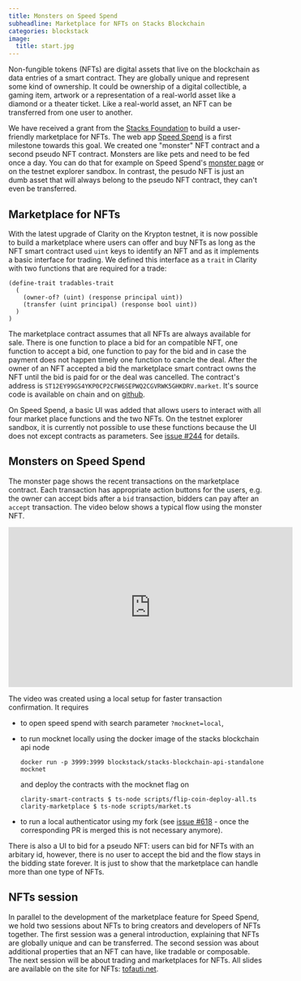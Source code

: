 ```yaml
---
title: Monsters on Speed Spend
subheadline: Marketplace for NFTs on Stacks Blockchain
categories: blockstack
image:
  title: start.jpg
---
```


Non-fungible tokens (NFTs) are digital assets that live on the blockchain as data entries of a smart contract. They are globally unique and represent some kind of ownership. It could be ownership of a digital collectible, a gaming item, artwork or a representation of a real-world asset like a diamond or a theater ticket. Like a real-world asset, an NFT can be transferred from one user to another.

We have received a grant from the [Stacks Foundation](https://stacks.org/grants) to build a user-friendly marketplace for NFTs. The web app [Speed Spend](https://speed-spend.netlify.app) is a first milestone towards this goal. We created one "monster" NFT contract and a second pseudo NFT contract. Monsters are like pets and need to be fed once a day. You can do that for example on Speed Spend's [monster page](https://speed-spend.netlify.app/monsters) or on the testnet explorer sandbox. In contrast, the pesudo NFT is just an dumb asset that will always belong to the pseudo NFT contract, they can't even be transferred.

## Marketplace for NFTs

With the latest upgrade of Clarity on the Krypton testnet, it is now possible to build a marketplace where users can offer and buy NFTs as long as the NFT smart contract used `uint` keys to identify an NFT and as it implements a basic interface for trading. We defined this interface as a `trait` in Clarity with two functions that are required for a trade:

```
(define-trait tradables-trait
  (
    (owner-of? (uint) (response principal uint))
    (transfer (uint principal) (response bool uint))
  )
)
```

The marketplace contract assumes that all NFTs are always available for sale. There is one function to place a bid for an compatible NFT, one function to accept a bid, one function to pay for the bid and in case the payment does not happen timely one function to cancle the deal. After the owner of an NFT accepted a bid the marketplace smart contract owns the NFT until the bid is paid for or the deal was cancelled. The contract's address is `ST12EY99GS4YKP0CP2CFW6SEPWQ2CGVRWK5GHKDRV.market`. It's source code is available on chain and on [github](https://github.com/friedger/clarity-marketplace).

On Speed Spend, a basic UI was added that allows users to interact with all four market place functions and the two NFTs. On the testnet explorer sandbox, it is currently not possible to use these functions because the UI does not except contracts as parameters. See [issue #244](https://github.com/blockstack/explorer/issues/244) for details.

## Monsters on Speed Spend

The monster page shows the recent transactions on the marketplace contract. Each transaction has appropriate action buttons for the users, e.g. the owner can accept bids after a `bid` transaction, bidders can pay after an `accept` transaction. The video below shows a typical flow using the monster NFT.

<iframe width="560" height="315" src="https://www.youtube.com/embed/gKOeUbI8F9o" frameborder="0" allow="accelerometer; clipboard-write; encrypted-media; gyroscope; picture-in-picture" allowfullscreen></iframe>

The video was created using a local setup for faster transaction confirmation. It requires

- to open speed spend with search parameter `?mocknet=local`,
- to run mocknet locally using the docker image of the stacks blockchain api node

  ```
  docker run -p 3999:3999 blockstack/stacks-blockchain-api-standalone mocknet
  ```

  and deploy the contracts with the mocknet flag on

  ```
  clarity-smart-contracts $ ts-node scripts/flip-coin-deploy-all.ts
  clarity-marketplace $ ts-node scripts/market.ts
  ```

- to run a local authenticator using my fork (see [issue #618](https://github.com/blockstack/ux/issues/618) - once the corresponding PR is merged this is not necessary anymore).

There is also a UI to bid for a pseudo NFT: users can bid for NFTs with an arbitary id, however, there is no user to accept the bid and the flow stays in the bidding state forever. It is just to show that the marketplace can handle more than one type of NFTs.

## NFTs session

In parallel to the development of the marketplace feature for Speed Spend, we hold two sessions about NFTs to bring creators and developers of NFTs together. The first session was a general introduction, explaining that NFTs are globally unique and can be transferred. The second session was about additional properties that an NFT can have, like tradable or composable. The next session will be about trading and marketplaces for NFTs. All slides are available on the site for NFTs: [tofauti.net](https://tofauti.net).
